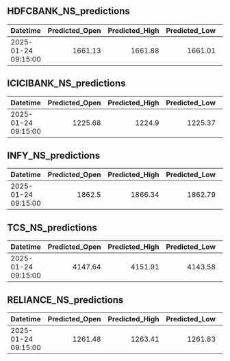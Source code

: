 ## HDFCBANK_NS_predictions
| Datetime            |   Predicted_Open |   Predicted_High |   Predicted_Low |   Predicted_Close |   Predicted_Volume |
|:--------------------|-----------------:|-----------------:|----------------:|------------------:|-------------------:|
| 2025-01-24 09:15:00 |          1661.13 |          1661.88 |         1661.01 |           1660.73 |             145461 |

## ICICIBANK_NS_predictions
| Datetime            |   Predicted_Open |   Predicted_High |   Predicted_Low |   Predicted_Close |   Predicted_Volume |
|:--------------------|-----------------:|-----------------:|----------------:|------------------:|-------------------:|
| 2025-01-24 09:15:00 |          1225.68 |           1224.9 |         1225.37 |            1225.6 |             101650 |

## INFY_NS_predictions
| Datetime            |   Predicted_Open |   Predicted_High |   Predicted_Low |   Predicted_Close |   Predicted_Volume |
|:--------------------|-----------------:|-----------------:|----------------:|------------------:|-------------------:|
| 2025-01-24 09:15:00 |           1862.5 |          1866.34 |         1862.79 |              1864 |            50428.1 |

## TCS_NS_predictions
| Datetime            |   Predicted_Open |   Predicted_High |   Predicted_Low |   Predicted_Close |   Predicted_Volume |
|:--------------------|-----------------:|-----------------:|----------------:|------------------:|-------------------:|
| 2025-01-24 09:15:00 |          4147.64 |          4151.91 |         4143.58 |           4146.04 |              16481 |

## RELIANCE_NS_predictions
| Datetime            |   Predicted_Open |   Predicted_High |   Predicted_Low |   Predicted_Close |   Predicted_Volume |
|:--------------------|-----------------:|-----------------:|----------------:|------------------:|-------------------:|
| 2025-01-24 09:15:00 |          1261.48 |          1263.41 |         1261.83 |           1262.08 |             143980 |

